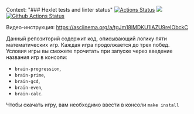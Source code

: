 Context: "### Hexlet tests and linter status"
[![Actions Status](https://github.com/Agevork2020/python-project-lvl1/workflows/hexlet-check/badge.svg)](https://github.com/Agevork2020/python-project-lvl1/actions)
<a href="https://codeclimate.com/github/codeclimate/codeclimate/maintainability"><img src="https://api.codeclimate.com/v1/badges/a99a88d28ad37a79dbf6/maintainability" /></a>
[![Github Actions Status](https://github.com/Agevork2020/python-project-lvl1/workflows/Super-Linter/badge.svg)](https://github.com/Agevork2020/python-project-lvl1/actions)


Видео-инструкция: https://asciinema.org/a/tgJm18lMDKU1IAZU9reIObckC


Данный репозиторий содержит код, описывающий логику пяти математических игр. Каждая игра продолжается до трех побед. Условия игры вы сможете прочитать при запуске через введение названия игр в консоли:

- `brain-progression`,
- `brain-prime`,
- `brain-gcd`,
- `brain-even`,
- `brain-calc`.

Чтобы скачать игру, вам необходимо ввести в консоли `make install`